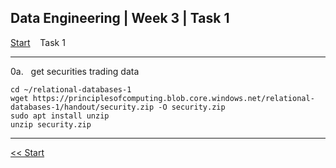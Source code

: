 ## Data Engineering | Week 3 | Task 1

[Start](https://github.com/AFC-AI2C-Cohort-04/coleman-code/blob/main/data_engineering/week_3/start.md)    Task 1

---

0a.   get securities trading data
```
cd ~/relational-databases-1
wget https://principlesofcomputing.blob.core.windows.net/relational-databases-1/handout/security.zip -O security.zip
sudo apt install unzip
unzip security.zip
```

---

[<< Start](https://github.com/AFC-AI2C-Cohort-04/coleman-code/blob/main/data_engineering/week_3/start.md)
